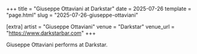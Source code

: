 +++
title = "Giuseppe Ottaviani at Darkstar"
date = 2025-07-26
template = "page.html"
slug = "2025-07-26-giuseppe-ottaviani"

[extra]
artist = "Giuseppe Ottaviani"
venue = "Darkstar"
venue_url = "https://www.darkstarbar.com"
+++

Giuseppe Ottaviani performs at Darkstar.

